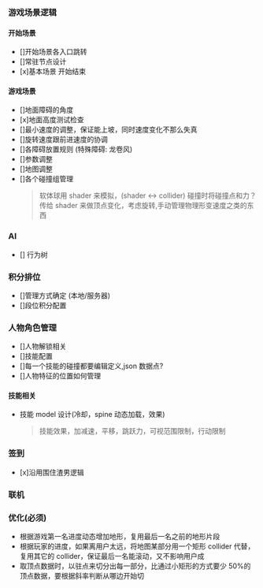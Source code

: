 ### 游戏场景逻辑

#### 开始场景

- []开始场景各入口跳转
- []常驻节点设计
- [x]基本场景 开始结束

#### 游戏场景

- []地面障碍的角度
- [x]地面高度测试检查
- []最小速度的调整，保证能上坡，同时速度变化不那么失真
- []旋转速度跟前进速度的协调
- []各障碍放置规则 (特殊障碍: 龙卷风)
- []参数调整
- []地图调整
- []各个碰撞组管理
  > 软体球用 shader 来模拟，(shader <-> collider) 碰撞时将碰撞点和力？传给 shader 来做顶点变化，考虑旋转,手动管理物理形变速度之类的东西

### AI

- [] 行为树

### 积分排位

- []管理方式确定 (本地/服务器)
- []段位积分配置

### 人物角色管理

- []人物解锁相关
- []技能配置
- []每一个技能的碰撞都要编辑定义,json 数据点?
- []人物特征的位置如何管理

#### 技能相关

- 技能 model 设计(冷却，spine 动态加载，效果)
  > 技能效果，加减速，平移，跳跃力，可视范围限制，行动限制

### 签到

- [x]沿用围住渣男逻辑

### 联机

### 优化(必须)

- 根据游戏第一名进度动态增加地形，复用最后一名之前的地形片段
- 根据玩家的进度，如果离用户太远，将地图某部分用一个矩形 collider 代替，复用其它的 collider，保证最后一名能滚动，又不影响用户成
- 取顶点数据时，以驻点来切分出每一部分，比通过小矩形的方式要少 50%的顶点数据，要根据斜率判断从哪边开始切
